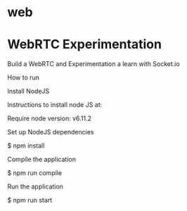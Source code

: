 # web

# WebRTC Experimentation

Build a WebRTC and Experimentation a learn with Socket.io

How to run

Install NodeJS

Instructions to install node JS at:

Require node version: v6.11.2

Set up NodeJS dependencies

$ npm install

Compile the application

$ npm run compile

Run the application

$ npm run start